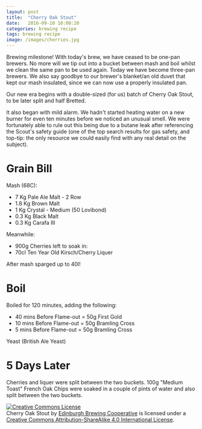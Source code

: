 ```yaml
---
layout: post
title:  "Cherry Oak Stout"
date:   2016-09-10 10:00:20
categories: brewing recipe
tags: brewing recipe
image: /images/cherries.jpg
---
```


Brewing milestone! With today's brew, we have ceased to be one-pan brewers. No more will we tip out into a bucket between mash and boil whilst we clean the same pan to be used again. Today we have become three-pan brewers. We also say goodbye to our brewer's blanket/an old duvet that kept our mash insulated, since we can now use a properly insulated pan.

Our new era begins with a double-sized (for us) batch of Cherry Oak Stout, to be later split and half Bretted.

It also began with mild alarm. We hadn't started heating water on a new burner for even ten minutes before we noticed an unusual smell. We were fortunately able to rule out this being due to a butane leak after referencing the Scout's safety guide (one of the top search results for gas safety, and top-tip: the only resource we could easily find with any real detail on the subject).

Grain Bill
==========

Mash (68C):

* 7 Kg Pale Ale Malt - 2 Row
* 1.8 Kg Brown Malt
* 1 Kg Crystal - Medium (50 Lovibond)
* 0.3 Kg Black Malt
* 0.3 Kg Carafa III

Meanwhile:

* 900g Cherries left to soak in:
* 70cl Ten Year Old Kirsch/Cherry Liquer

After mash sparged up to 40l!

Boil
====

Boiled for 120 minutes, adding the following:

* 40 mins Before Flame-out = 50g First Gold
* 10 mins Before Flame-out = 50g Bramling Cross
* 5 mins Before Flame-out = 50g Bramling Cross

Yeast (British Ale Yeast)

5 Days Later
============

Cherries and liquer were split between the two buckets.
100g "Medium Toast" French Oak Chips were soaked in a couple of pints of water and also split between the two buckets.

<a rel="license" href="http://creativecommons.org/licenses/by-sa/4.0/"><img alt="Creative Commons License" style="border-width:0" src="https://i.creativecommons.org/l/by-sa/4.0/88x31.png" /></a><br /><span xmlns:dct="http://purl.org/dc/terms/" href="http://purl.org/dc/dcmitype/Text" property="dct:title" rel="dct:type">Cherry Oak Stout</span> by <a xmlns:cc="http://creativecommons.org/ns#" href="https://edinburgh-brewing-cooperative.github.io" property="cc:attributionName" rel="cc:attributionURL">Edinburgh Brewing Cooperative</a> is licensed under a <a rel="license" href="http://creativecommons.org/licenses/by-sa/4.0/">Creative Commons Attribution-ShareAlike 4.0 International License</a>.
